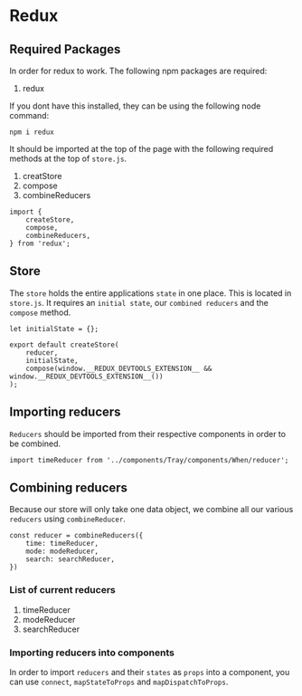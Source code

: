 # Redux

## Required Packages

In order for redux to work. The following npm packages are required:

1. redux

If you dont have this installed, they can be using the following node command:

~~~~
npm i redux
~~~~

It should be imported at the top of the page with the following required methods at the top of `store.js`.

1. creatStore
2. compose
3. combineReducers

~~~~
import {
    createStore,
    compose,
    combineReducers,
} from 'redux';
~~~~

## Store

The `store` holds the entire applications `state` in one place. This is located in `store.js`. It requires an `initial state`, our `combined reducers` and the `compose` method.

~~~~
let initialState = {};

export default createStore(
    reducer,
    initialState,
    compose(window.__REDUX_DEVTOOLS_EXTENSION__ && window.__REDUX_DEVTOOLS_EXTENSION__())
);
~~~~

## Importing reducers

`Reducers` should be imported from their respective components in order to be combined.

~~~~
import timeReducer from '../components/Tray/components/When/reducer';
~~~~

## Combining reducers

Because our store will only take one data object, we combine all our various `reducers` using `combineReducer`.

~~~~
const reducer = combineReducers({
    time: timeReducer,
    mode: modeReducer,
    search: searchReducer,
})
~~~~

### List of current reducers

1. timeReducer
2. modeReducer
3. searchReducer

### Importing reducers into components

In order to import `reducers` and their `states` as `props` into a component, you can use `connect`, `mapStateToProps` and `mapDispatchToProps`.